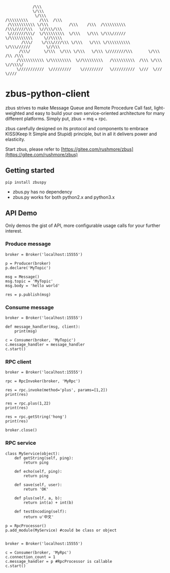                 /\\\                                                                             
                \/\\\                                                                            
                 \/\\\                                           /\\\\\\\\\     /\\\  /\\\       
     /\\\\\\\\\\\ \/\\\         /\\\    /\\\  /\\\\\\\\\\        /\\\/////\\\   \//\\\/\\\       
     \///////\\\/  \/\\\\\\\\\  \/\\\   \/\\\ \/\\\//////        \/\\\\\\\\\\     \//\\\\\       
           /\\\/    \/\\\////\\\ \/\\\   \/\\\ \/\\\\\\\\\\       \/\\\//////       \//\\\       
          /\\\/      \/\\\  \/\\\ \/\\\   \/\\\ \////////\\\       \/\\\          /\\ /\\\       
         /\\\\\\\\\\\ \/\\\\\\\\\  \//\\\\\\\\\   /\\\\\\\\\\  /\\\ \/\\\         \//\\\\/       
         \///////////  \/////////    \/////////   \//////////  \///  \///           \////      
         
# zbus-python-client

zbus strives to make Message Queue and Remote Procedure Call fast, light-weighted and easy to build your own service-oriented architecture for many different platforms. Simply put, zbus = mq + rpc.

zbus carefully designed on its protocol and components to embrace KISS(Keep It Simple and Stupid) principle, but in all it delivers power and elasticity. 

Start zbus, please refer to [https://gitee.com/rushmore/zbus](https://gitee.com/rushmore/zbus) 


## Getting started

    pip install zbuspy

- zbus.py has no dependency 
- zbus.py works for both python2.x and python3.x


## API Demo

Only demos the gist of API, more configurable usage calls for your further interest.

### Produce message

    broker = Broker('localhost:15555') 
    
    p = Producer(broker) 
    p.declare('MyTopic') 

    msg = Message()
    msg.topic = 'MyTopic'
    msg.body = 'hello world'

    res = p.publish(msg)



### Consume message

    broker = Broker('localhost:15555')  

    def message_handler(msg, client):
        print(msg)

    c = Consumer(broker, 'MyTopic')
    c.message_handler = message_handler 
    c.start()

### RPC client

    broker = Broker('localhost:15555')

    rpc = RpcInvoker(broker, 'MyRpc') 

    res = rpc.invoke(method='plus', params=[1,2])
    print(res)
    
    res = rpc.plus(1,22)
    print(res)

    res = rpc.getString('hong')
    print(res)
    
    broker.close()

### RPC service

    class MyService(object):
        def getString(self, ping):
            return ping
        
        def echo(self, ping):
            return ping
        
        def save(self, user): 
            return 'OK'
            
        def plus(self, a, b): 
            return int(a) + int(b) 
        
        def testEncoding(self):
            return u'中文'

    p = RpcProcessor()
    p.add_module(MyService) #could be class or object


    broker = Broker('localhost:15555') 

    c = Consumer(broker, 'MyRpc')
    c.connection_count = 1
    c.message_handler = p #RpcProcessor is callable
    c.start()